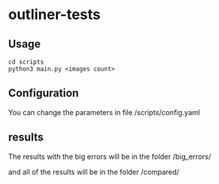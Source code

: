 # outliner-tests

## Usage
    cd scripts
    python3 main.py <images count>
## Configuration
You can change the parameters in file /scripts/config.yaml
## results
The results with the big errors will be in the folder /big_errors/

and all of the results will be in the folder /compared/
